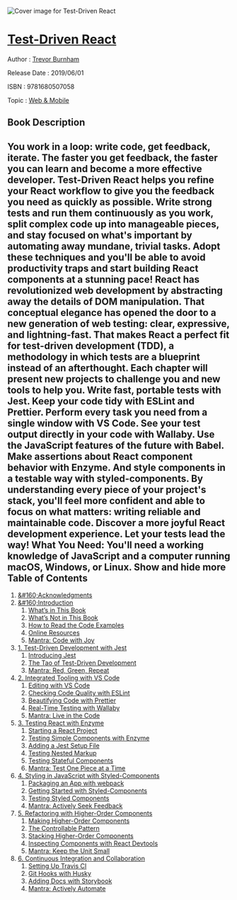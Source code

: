 ![Cover image for Test-Driven React](https://imgdetail.ebookreading.net/cover/cover/20200215/EB9781680507058.jpg)

[Test-Driven React](https://ebookreading.net/view/book/Test-Driven+React-EB9781680507058_1.html "Test-Driven React")
====================================================================================================================

Author : [Trevor Burnham](https://ebookreading.net/search/author/Trevor+Burnham)

Release Date : 2019/06/01

ISBN : 9781680507058

Topic : [Web & Mobile](https://ebookreading.net/search/category/web-mobile)

Book Description
-----------------

 You work in a loop: write code, get feedback, iterate. The faster you get feedback, the faster you can learn and become a more effective developer. Test-Driven React helps you refine your React workflow to give you the feedback you need as quickly as possible. Write strong tests and run them continuously as you work, split complex code up into manageable pieces, and stay focused on what's important by automating away mundane, trivial tasks. Adopt these techniques and you'll be able to avoid productivity traps and start building React components at a stunning pace!
React has revolutionized web development by abstracting away the details of DOM manipulation. That conceptual elegance has opened the door to a new generation of web testing: clear, expressive, and lightning-fast. That makes React a perfect fit for test-driven development (TDD), a methodology in which tests are a blueprint instead of an afterthought.
Each chapter will present new projects to challenge you and new tools to help you. Write fast, portable tests with Jest. Keep your code tidy with ESLint and Prettier. Perform every task you need from a single window with VS Code. See your test output directly in your code with Wallaby. Use the JavaScript features of the future with Babel. Make assertions about React component behavior with Enzyme. And style components in a testable way with styled-components. By understanding every piece of your project's stack, you'll feel more confident and able to focus on what matters: writing reliable and maintainable code.
Discover a more joyful React development experience. Let your tests lead the way!
What You Need:
You'll need a working knowledge of JavaScript and a computer running macOS, Windows, or Linux.
        Show and hide more                
Table of Contents
-----------------

1. [&amp;#160;Acknowledgments](https://ebookreading.net/view/book/Test-Driven+React-EB9781680507058_6.html#d24e148)
1. [&amp;#160;Introduction](https://ebookreading.net/view/book/Test-Driven+React-EB9781680507058_7.html#d24e167)
    1. [What’s in This Book](https://ebookreading.net/view/book/Test-Driven+React-EB9781680507058_8.html#d24e225)
    1. [What’s Not in This Book](https://ebookreading.net/view/book/Test-Driven+React-EB9781680507058_9.html#d24e258)
    1. [How to Read the Code Examples](https://ebookreading.net/view/book/Test-Driven+React-EB9781680507058_10.html#d24e368)
    1. [Online Resources](https://ebookreading.net/view/book/Test-Driven+React-EB9781680507058_11.html#d24e581)
    1. [Mantra: Code with Joy](https://ebookreading.net/view/book/Test-Driven+React-EB9781680507058_12.html#d24e600)
1. [1. Test-Driven Development with Jest](https://ebookreading.net/view/book/Test-Driven+React-EB9781680507058_13.html#chp.jest-tdd)
    1. [Introducing Jest](https://ebookreading.net/view/book/Test-Driven+React-EB9781680507058_14.html#d24e662)
    1. [The Tao of Test-Driven Development](https://ebookreading.net/view/book/Test-Driven+React-EB9781680507058_15.html#d24e1957)
    1. [Mantra: Red, Green, Repeat](https://ebookreading.net/view/book/Test-Driven+React-EB9781680507058_16.html#d24e2779)
1. [2. Integrated Tooling with VS Code](https://ebookreading.net/view/book/Test-Driven+React-EB9781680507058_18.html#chp.vscode)
    1. [Editing with VS Code](https://ebookreading.net/view/book/Test-Driven+React-EB9781680507058_19.html#d24e3004)
    1. [Checking Code Quality with ESLint](https://ebookreading.net/view/book/Test-Driven+React-EB9781680507058_20.html#d24e4267)
    1. [Beautifying Code with Prettier](https://ebookreading.net/view/book/Test-Driven+React-EB9781680507058_21.html#d24e5144)
    1. [Real-Time Testing with Wallaby](https://ebookreading.net/view/book/Test-Driven+React-EB9781680507058_22.html#d24e6159)
    1. [Mantra: Live in the Code](https://ebookreading.net/view/book/Test-Driven+React-EB9781680507058_23.html#d24e6486)
1. [3. Testing React with Enzyme](https://ebookreading.net/view/book/Test-Driven+React-EB9781680507058_25.html#chp.react-enzyme)
    1. [Starting a React Project](https://ebookreading.net/view/book/Test-Driven+React-EB9781680507058_26.html#d24e7020)
    1. [Testing Simple Components with Enzyme](https://ebookreading.net/view/book/Test-Driven+React-EB9781680507058_27.html#d24e9101)
    1. [Adding a Jest Setup File](https://ebookreading.net/view/book/Test-Driven+React-EB9781680507058_28.html#d24e10268)
    1. [Testing Nested Markup](https://ebookreading.net/view/book/Test-Driven+React-EB9781680507058_29.html#d24e10579)
    1. [Testing Stateful Components](https://ebookreading.net/view/book/Test-Driven+React-EB9781680507058_30.html#d24e12127)
    1. [Mantra: Test One Piece at a Time](https://ebookreading.net/view/book/Test-Driven+React-EB9781680507058_31.html#sec.test-in-isolati)
1. [4. Styling in JavaScript with Styled-Components](https://ebookreading.net/view/book/Test-Driven+React-EB9781680507058_32.html#chp.styled-componen)
    1. [Packaging an App with webpack](https://ebookreading.net/view/book/Test-Driven+React-EB9781680507058_33.html#d24e14788)
    1. [Getting Started with Styled-Components](https://ebookreading.net/view/book/Test-Driven+React-EB9781680507058_34.html#d24e16485)
    1. [Testing Styled Components](https://ebookreading.net/view/book/Test-Driven+React-EB9781680507058_35.html#sec.testing-sc)
    1. [Mantra: Actively Seek Feedback](https://ebookreading.net/view/book/Test-Driven+React-EB9781680507058_36.html#d24e20792)
1. [5. Refactoring with Higher-Order Components](https://ebookreading.net/view/book/Test-Driven+React-EB9781680507058_37.html#chp.refactoring-hoc)
    1. [Making Higher-Order Components](https://ebookreading.net/view/book/Test-Driven+React-EB9781680507058_38.html#d24e20835)
    1. [The Controllable Pattern](https://ebookreading.net/view/book/Test-Driven+React-EB9781680507058_39.html#d24e22802)
    1. [Stacking Higher-Order Components](https://ebookreading.net/view/book/Test-Driven+React-EB9781680507058_40.html#d24e24049)
    1. [Inspecting Components with React Devtools](https://ebookreading.net/view/book/Test-Driven+React-EB9781680507058_41.html#d24e25172)
    1. [Mantra: Keep the Unit Small](https://ebookreading.net/view/book/Test-Driven+React-EB9781680507058_42.html#d24e25218)
1. [6. Continuous Integration and Collaboration](https://ebookreading.net/view/book/Test-Driven+React-EB9781680507058_43.html#chp.ci)
    1. [Setting Up Travis CI](https://ebookreading.net/view/book/Test-Driven+React-EB9781680507058_44.html#d24e25355)
    1. [Git Hooks with Husky](https://ebookreading.net/view/book/Test-Driven+React-EB9781680507058_45.html#d24e25732)
    1. [Adding Docs with Storybook](https://ebookreading.net/view/book/Test-Driven+React-EB9781680507058_46.html#sec.storybook)
    1. [Mantra: Actively Automate](https://ebookreading.net/view/book/Test-Driven+React-EB9781680507058_47.html#d24e27478)
